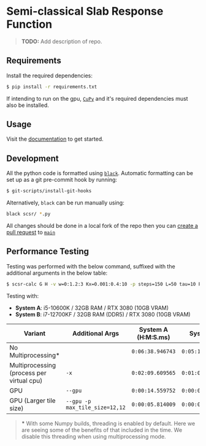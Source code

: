 # Semi-classical Slab Response Function

> **TODO:** Add description of repo.

## Requirements

Install the required dependencies:

```bash
$ pip install -r requirements.txt
```

If intending to run on the gpu, [`CuPy`](https://cupy.dev/) and it's required dependencies must also be installed.

## Usage

Visit the [documentation](http://SPraill.github.io/semi-classical-slab-response-function)
to get started.

## Development

All the python code is formatted using [`black`](https://pypi.org/project/black/). 
Automatic formatting can be set up as a git pre-commit hook by running:

```bash
$ git-scripts/install-git-hooks
```

Alternatively, `black` can be run manually using:

```bash
black scsr/ *.py
```

All changes should be done in a local fork of the repo then you can 
[create a pull request](https://github.com/Spraill/semi-classical-slab-response-function/compare)
to [`main`](https://github.com/Spraill/semi-classical-slab-response-function/tree/main)

## Performance Testing

Testing was performed with the below command, suffixed with the additional arguments in the below table: 

```bash
$ scsr-calc G H -v w=0:1.2:3 Kx=0.001:0.4:10 -p steps=150 L=50 tau=10 P=0 -w
```
Testing with:
- **System A**: i5-10600K / 32GB RAM / RTX 3080 (10GB VRAM)
- **System B**: i7-12700KF / 32GB RAM (DDR5) / RTX 3080 (10GB VRAM)

|Variant|Additional Args|System A (H:M:S.ms)|System B|
|--------|---------|----------|---------|
|No Multiprocessing\*|| `0:06:38.946743`|`0:05:18.815062`|
|Multiprocessing (process per virtual cpu)|`-x`|`0:02:09.609565`|`0:01:07.827395`|
|GPU|`--gpu`|`0:00:14.559752`|`0:00:07.670285`|
|GPU (Larger tile size)|`--gpu -p max_tile_size=12,12`|`0:00:05.814009`|`0:00:05.757186`|

>**\*** With some Numpy builds, threading is enabled by default. Here we are seeing some of the benefits of that included in the time. We disable this threading when using multiprocessing mode.
